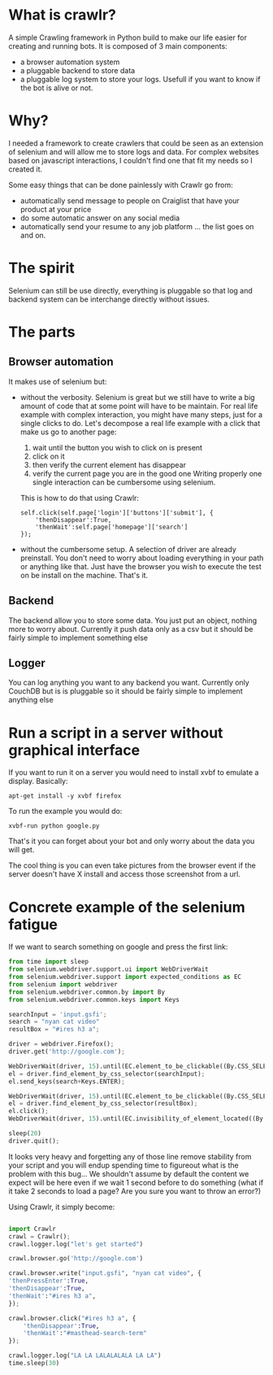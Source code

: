 # What is crawlr?
A simple Crawling framework in Python build to make our life easier
for creating and running bots. It is composed of 3 main components:
- a browser automation system
- a pluggable backend to store data
- a pluggable log system to store your logs. Usefull if you want to
  know if the bot is alive or not.

# Why?
I needed a framework to create crawlers that could be seen as an
extension of selenium and will allow me to store logs and
data. For complex websites based on javascript interactions, I
couldn't find one that fit my needs so I created it.

Some easy things that can be done painlessly with Crawlr go from:
- automatically send message to people on Craiglist that have your
  product at your price
- do some automatic answer on any social media
- automatically send your resume to any job platform
...
the list goes on and on.

# The spirit
Selenium can still be use directly, everything is pluggable so that
log and backend system can be interchange directly without issues.

# The parts
## Browser automation
It makes use of selenium but:
- without the verbosity. Selenium is great but we still have
  to write a big amount of code that at some point will have to be
  maintain. For real life example with complex interaction,
  you might have many steps, just for a single clicks to do. Let's
  decompose a real life example with a click that make us go to
  another page:
  1) wait until the button you wish to click on is present
  2) click on it
  3) then verify the current element has disappear
  4) verify the current page you are in the good one
  Writing properly one single interaction can be cumbersome using
  selenium.

  This is how to do that using Crawlr:

  ```
  self.click(self.page['login']['buttons']['submit'], {
      'thenDisappear':True,
      'thenWait':self.page['homepage']['search']
  });
  ```

- without the cumbersome setup. A selection of driver are already
  preinstall. You don't need to worry about loading everything in your
  path or anything like that. Just have the browser you wish to
  execute the test on be install on the machine. That's it.

## Backend
The backend allow you to store some data. You just put an object,
nothing more to worry about. Currently it push data only as a csv but
it should be fairly simple to implement something else

## Logger
You can log anything you want to any backend you want. Currently only
CouchDB but is is pluggable so it should be fairly simple to implement
anything else


# Run a script in a server without graphical interface

If you want to run it on a server you would need to install xvbf to
emulate a display. Basically:
```
apt-get install -y xvbf firefox
```
To run the example you would do:
```
xvbf-run python google.py
```
That's it you can forget about your bot and only worry about the data
you will get.

The cool thing is you can even take pictures from the browser event if
the server doesn't have X install and access those screenshot from a url.


# Concrete example of the selenium fatigue

If we want to search something on google and press the first link:

``` python
from time import sleep
from selenium.webdriver.support.ui import WebDriverWait
from selenium.webdriver.support import expected_conditions as EC
from selenium import webdriver
from selenium.webdriver.common.by import By
from selenium.webdriver.common.keys import Keys

searchInput = 'input.gsfi';
search = "nyan cat video"
resultBox = "#ires h3 a";

driver = webdriver.Firefox();
driver.get('http://google.com');

WebDriverWait(driver, 15).until(EC.element_to_be_clickable((By.CSS_SELECTOR, searchInput)));
el = driver.find_element_by_css_selector(searchInput);
el.send_keys(search+Keys.ENTER);

WebDriverWait(driver, 15).until(EC.element_to_be_clickable((By.CSS_SELECTOR, resultBox)));
el = driver.find_element_by_css_selector(resultBox);
el.click();
WebDriverWait(driver, 15).until(EC.invisibility_of_element_located((By.CSS_SELECTOR, resultBox)))

sleep(20)
driver.quit();
```

It looks very heavy and forgetting any of those line remove stability
from your script and you will endup spending time to figureout what is
the problem with this bug... We shouldn't assume by default the
content we expect will be here even if we wait 1 second before to do
something (what if it take 2 seconds to load a page? Are you sure you
want to throw an error?)

Using Crawlr, it simply become:

``` python

import Crawlr
crawl = Crawlr();
crawl.logger.log("let's get started")

crawl.browser.go('http://google.com')

crawl.browser.write("input.gsfi", "nyan cat video", {
'thenPressEnter':True,
'thenDisappear':True,
'thenWait':"#ires h3 a",
});

crawl.browser.click("#ires h3 a", {
    'thenDisappear':True,
    'thenWait':"#masthead-search-term"
});

crawl.logger.log("LA LA LALALALALA LA LA")
time.sleep(30)
```

